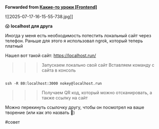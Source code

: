 **Forwarded from [Какие-то уроки [Frontend]](https://t.me/kakieToYroki/170)**

![[2025-07-17-16-15-55-738.jpg]]

😱 **localhost для друга**

Иногда у меня есть необходимость потестить локальный сайт через телефон. Раньше для этого я использовал ngrok, который теперь платный

Нашел вот такой сайт: https://localhost.run/

>>> Запускаем локально свой сайт
>>> Вставляем команду с сайта в консоль 
```

ssh -R 80:localhost:3000 nokey@localhost.run

```
>>> Получаем QR код, который можно отсканировать, а также ссылку на сайт

Можно перекинуть ссылочку другу, чтобы он посмотрел на ваше творение (или как это назвать 💩)

#совет